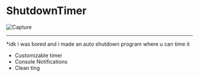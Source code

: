 # ShutdownTimer

![Capture](https://user-images.githubusercontent.com/75947756/133037144-f1e4d6b2-9ad1-443d-be97-c55e2f779ba5.PNG)

______________________________________________________________________
*idk i was bored and i made an auto shutdown program where u can time it
- Customizable timer
- Console Notifications
- Clean ting
